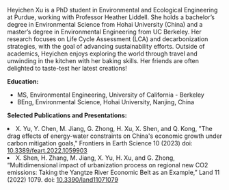 Heyichen Xu is a PhD student in Environmental and Ecological Engineering at Purdue, working with Professor Heather Liddell. She holds a bachelor’s degree in Environmental Science from Hohai University (China) and a master’s degree in Environmental Engineering from UC Berkeley. Her research focuses on Life Cycle Assessment (LCA) and decarbonization strategies, with the goal of advancing sustainability efforts. Outside of academics, Heyichen enjoys exploring the world through travel and unwinding in the kitchen with her baking skills. Her friends are often delighted to taste-test her latest creations!

<strong>Education:</strong>
<ul>
<li>MS, Environmental Engineering, University of California - Berkeley </li>
<li>BEng, Environmental Science, Hohai University, Nanjing, China</li>
</ul>

<strong>Selected Publications and Presentations:</strong>
<li>X. Yu, Y. Chen, M. Jiang, G. Zhong, H. Xu, X. Shen, and Q. Kong, "The drag effects of energy-water constraints on China's economic growth under carbon mitigation goals," Frontiers in Earth Science 10 (2023) doi: <a href=" https://doi.org/10.3389/feart.2022.1059903"> 10.3389/feart.2022.1059903</a></li>
<li>X. Shen, H. Zhang, M. Jiang, X. Yu, H. Xu, and G. Zhong, “Multidimensional impact of urbanization process on regional new CO2 emissions: Taking the Yangtze River Economic Belt as an Example,” Land 11 (2022) 1079. doi: <a href="https://www.mdpi.com/2073-445X/11/7/1079"> 10.3390/land11071079</a></li>
